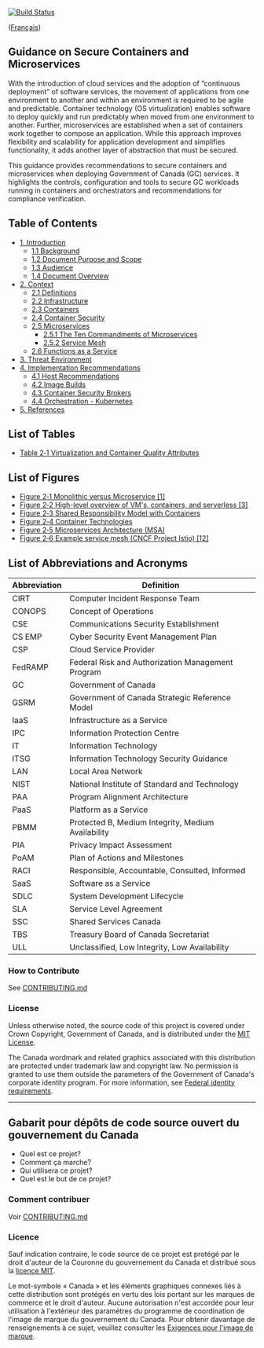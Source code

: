 [![Build Status](https://travis-ci.org/canada-ca/template-gabarit.svg?branch=master)](https://travis-ci.org/canada-ca/template-gabarit)

([Français](#gabarit-pour-dépôts-de-code-source-ouvert-du-gouvernement-du-canada))

## Guidance on Secure Containers and Microservices

With the introduction of cloud services and the adoption of “continuous deployment” of software services, the movement of applications from one environment to another and within an environment is required to be agile and predictable. Container technology (OS virtualization) enables software to deploy quickly and run predictably when moved from one environment to another. Further, microservices are established when a set of containers work together to compose an application. While this approach improves flexibility and scalability for application development and simplifies functionality, it adds another layer of abstraction that must be secured.

This guidance provides recommendations to secure containers and microservices when deploying Government of Canada (GC) services. It highlights the controls, configuration and tools to secure GC workloads running in containers and orchestrators and recommendations for compliance verification.


## Table of Contents

-   [1. Introduction](EN/1_introduction.md)
    -   [1.1 Background](EN/1_introduction.md/#11-background)
    -   [1.2 Document Purpose and Scope](EN/1_introduction.md/#12-document-purpose-and-scope)
    -   [1.3 Audience](EN/1_introduction.md/#13-audience)
    -   [1.4 Document Overview](EN/1_introduction.md/#14-document-overview)
-   [2. Context](EN/2_context.md/#2-context)
    -   [2.1 Definitions](EN/2_context.md/#21-definitions)
    -   [2.2 Infrastructure](EN/2_context.md/#22-infrastructure)
    -   [2.3 Containers](EN/2_context.md/#23-containers)
    -   [2.4 Container Security](EN/2_context.md/#24-container-security)
    -   [2.5 Microservices](EN/2_context.md/#25-microservices)
        -   [2.5.1 The Ten Commandments of Microservices](EN/2_context.md/#251-the-ten-commandments-of-microservices)
        -   [2.5.2 Service Mesh](EN/2_context.md/#252-service-mesh)
    -   [2.6 Functions as a Service ](EN/2_context.md/#26-functions-as-a-service)
-   [3. Threat Environment](EN/3_threat-environment.md)
-   [4. Implementation Recommendations](EN/4_implementation-recommendations.md)
    -   [4.1 Host Recommendations ](EN/4_implementation-recommendations.md/#41-host-recommendations)
    -   [4.2 Image Builds](EN/4_implementation-recommendations.md/#42-image-builds)
    -   [4.3 Container Security Brokers](EN/4_implementation-recommendations.md/#43-container-security-brokers)
    -   [4.4 Orchestration - Kubernetes](EN/4_implementation-recommendations.md/#44-orchestration---kubernetes)
-   [5. References](EN/5_references.md)

## List of Tables

-   [Table 2‑1 Virtualization and Container Quality Attributes](EN/2_context.md/#23-containers)

## List of Figures

-   [Figure 2‑1 Monolithic versus Microservice \[1\]](EN/2_context.md/#21-definitions)
-   [Figure 2‑2 High-level overview of VM's, containers, and serverless \[3\]](EN/2_context.md/#21-definitions)
-   [Figure 2‑3 Shared Responsibility Model with Containers](EN/2_context.md/#21-definitions)
-   [Figure 2‑4 Container Technologies](EN/2_context.md/#23-containers)
-   [Figure ‎2‑5 Microservices Architecture (MSA)](EN/2_context.md/#25-microservices)
-   [Figure ‎2‑6 Example service mesh (CNCF Project Istio) \[12\]](EN/2_context.md/#252-service-mesh)

## List of Abbreviations and Acronyms

| Abbreviation | Definition |
| --------- | ---------------------------------------------------- |
| CIRT      | Computer Incident Response Team |
| CONOPS    | Concept of Operations |
| CSE       | Communications Security Establishment |
| CS EMP    | Cyber Security Event Management Plan |
| CSP       | Cloud Service Provider |
| FedRAMP   | Federal Risk and Authorization Management Program |
| GC        | Government of Canada |
| GSRM      | Government of Canada Strategic Reference Model |
| IaaS      | Infrastructure as a Service |
| IPC       | Information Protection Centre |
| IT        | Information Technology |
| ITSG      | Information Technology Security Guidance |
| LAN       | Local Area Network |
| NIST      | National Institute of Standard and Technology |
| PAA       | Program Alignment Architecture |
| PaaS      | Platform as a Service |
| PBMM      | Protected B, Medium Integrity, Medium Availability |
| PIA       | Privacy Impact Assessment |
| PoAM      | Plan of Actions and Milestones |
| RACI      | Responsible, Accountable, Consulted, Informed |
| SaaS      | Software as a Service |
| SDLC      | System Development Lifecycle |
| SLA       | Service Level Agreement |
| SSC       | Shared Services Canada |
| TBS       | Treasury Board of Canada Secretariat |
| ULL       | Unclassified, Low Integrity, Low Availability |

### How to Contribute

See [CONTRIBUTING.md](CONTRIBUTING.md)

### License

Unless otherwise noted, the source code of this project is covered under Crown Copyright, Government of Canada, and is distributed under the [MIT License](LICENSE).

The Canada wordmark and related graphics associated with this distribution are protected under trademark law and copyright law. No permission is granted to use them outside the parameters of the Government of Canada's corporate identity program. For more information, see [Federal identity requirements](https://www.canada.ca/en/treasury-board-secretariat/topics/government-communications/federal-identity-requirements.html).

______________________

## Gabarit pour dépôts de code source ouvert du gouvernement du Canada

- Quel est ce projet?
- Comment ça marche?
- Qui utilisera ce projet?
- Quel est le but de ce projet?

### Comment contribuer

Voir [CONTRIBUTING.md](CONTRIBUTING.md)

### Licence

Sauf indication contraire, le code source de ce projet est protégé par le droit d'auteur de la Couronne du gouvernement du Canada et distribué sous la [licence MIT](LICENSE).

Le mot-symbole « Canada » et les éléments graphiques connexes liés à cette distribution sont protégés en vertu des lois portant sur les marques de commerce et le droit d'auteur. Aucune autorisation n'est accordée pour leur utilisation à l'extérieur des paramètres du programme de coordination de l'image de marque du gouvernement du Canada. Pour obtenir davantage de renseignements à ce sujet, veuillez consulter les [Exigences pour l'image de marque](https://www.canada.ca/fr/secretariat-conseil-tresor/sujets/communications-gouvernementales/exigences-image-marque.html).
